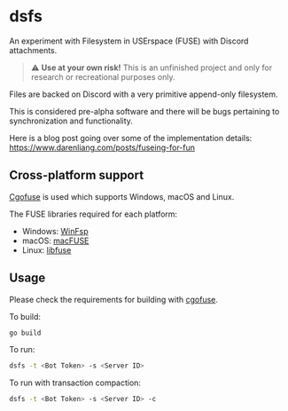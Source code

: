 # dsfs

An experiment with Filesystem in USErspace (FUSE) with Discord attachments.

> :warning: **Use at your own risk!** This is an unfinished project and only
> for research or recreational purposes only.

Files are backed on Discord with a very primitive append-only filesystem.

This is considered pre-alpha software and there will be bugs pertaining to
synchronization and functionality.

Here is a blog post going over some of the implementation
details: https://www.darenliang.com/posts/fuseing-for-fun

## Cross-platform support

[Cgofuse](https://github.com/winfsp/cgofuse) is used which supports Windows,
macOS and Linux.

The FUSE libraries required for each platform:

* Windows: [WinFsp](https://github.com/winfsp/winfsp)
* macOS: [macFUSE](https://osxfuse.github.io/)
* Linux: [libfuse](https://github.com/libfuse/libfuse)

## Usage

Please check the requirements for building
with [cgofuse](https://github.com/winfsp/cgofuse).

To build:

```bash
go build
```

To run:

```bash
dsfs -t <Bot Token> -s <Server ID>
```

To run with transaction compaction:

```bash
dsfs -t <Bot Token> -s <Server ID> -c
```
